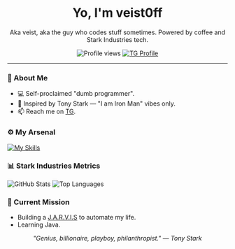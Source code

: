 <h1 align="center">Yo, I'm veist0ff</h1>
<p align="center">Aka veist, aka the guy who codes stuff sometimes. Powered by coffee and Stark Industries tech.</p>

<p align="center">
  <img src="https://komarev.com/ghpvc/?username=veist0ff&color=red" alt="Profile views" />
  <a href="https://t.me/veist0ff"><img src="https://img.shields.io/badge/TG-%40veist0ff-blue" alt="TG Profile" /></a>
</p>

---

### 🚀 About Me
- 💻 Self-proclaimed "dumb programmer".
- 🦾 Inspired by Tony Stark — "I am Iron Man" vibes only.
- 📫 Reach me on [TG](https://t.me/veist0ff).

### ⚙️ My Arsenal
[![My Skills](https://skillicons.dev/icons?i=js,cs,git,github,mysql,nginx,vscode,windows,arch&theme=dark)](https://skillicons.dev)

### 📊 Stark Industries Metrics
![GitHub Stats](https://github-readme-stats.vercel.app/api?username=veist0ff&show_icons=true&theme=radical&custom_title=veist0ff's+Metrics)
![Top Languages](https://github-readme-stats.vercel.app/api/top-langs/?username=veist0ff&layout=compact&theme=radical)

### 🧠 Current Mission
- Building a [J.A.R.V.I.S](#) to automate my life.
- Learning Java.


<p align="center">
  <i>"Genius, billionaire, playboy, philanthropist." — Tony Stark</i>
</p>

